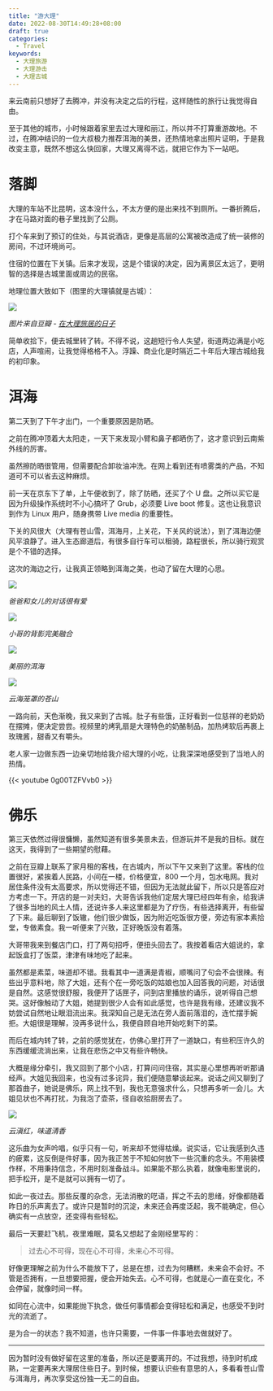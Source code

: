 ```yaml
---
title: "游大理"
date: 2022-08-30T14:49:28+08:00
draft: true
categories:
  - Travel
keywords:
  - 大理旅游
  - 大理游击
  - 大理古城
---
```


来云南前只想好了去腾冲，并没有决定之后的行程，这样随性的旅行让我觉得自由。

至于其他的城市，小时候跟着家里去过大理和丽江，所以并不打算重游故地。不过，在腾冲结识的一位大叔极力推荐洱海的美景，还热情地拿出照片证明，于是我改变主意，既然不想这么快回家，大理又离得不远，就把它作为下一站吧。

# 落脚

大理的车站不比昆明，这本没什么，不太方便的是出来找不到厕所。一番折腾后，才在马路对面的巷子里找到了公厕。

打个车来到了预订的住处，与其说酒店，更像是高层的公寓被改造成了统一装修的房间，不过环境尚可。

住宿的位置在下关镇。后来才发现，这是个错误的决定，因为离景区太远了，更明智的选择是古城里面或周边的民宿。

地理位置大致如下（图里的大理镇就是古城）：

![](https://static.iamgodot.com/content/images/20220831212838.png)

*图片来自豆瓣 - [在大理旅居的日子](https://www.douban.com/note/756350111/?_i=1952474HJ_1JTN)*

简单收拾下，便去城里转了转。不得不说，这趟短行令人失望，街道两边满是小吃店，人声喧闹，让我觉得格格不入。浮躁、商业化是时隔近二十年后大理古城给我的初印象。

# 洱海

第二天到了下午才出门，一个重要原因是防晒。

之前在腾冲顶着大太阳走，一天下来发现小臂和鼻子都晒伤了，这才意识到云南紫外线的厉害。

虽然擦防晒很管用，但需要配合卸妆油冲洗。在网上看到还有喷雾类的产品，不知道可不可以省去这种麻烦。

前一天在京东下了单，上午便收到了，除了防晒，还买了个 U 盘。之所以买它是因为升级操作系统时不小心搞坏了 Grub，必须要 Live boot 修复。这也让我意识到作为 Linux 用户，随身携带 Live media 的重要性。

下关的风很大（大理有苍山雪，洱海月，上关花，下关风的说法），到了洱海边便风平浪静了。进入生态廊道后，有很多自行车可以租骑，路程很长，所以骑行观赏是个不错的选择。

这次的海边之行，让我真正领略到洱海之美，也动了留在大理的心思。

![](https://static.iamgodot.com/content/images/20220831213803.png)

*爸爸和女儿的对话很有爱*

![](https://static.iamgodot.com/content/images/20220831213659.png)

*小哥的背影完美融合*

![](https://static.iamgodot.com/content/images/20220831213623.png)

*美丽的洱海*

![](https://static.iamgodot.com/content/images/20220831213955.png)

*云海笼罩的苍山*

一路向前，天色渐晚，我又来到了古城。肚子有些饿，正好看到一位慈祥的老奶奶在摆摊，便决定尝尝。视频里的烤乳扇是大理特色的奶酪制品，加热烤软后再裹上玫瑰酱，甜香又有嚼头。

老人家一边做东西一边亲切地给我介绍大理的小吃，让我深深地感受到了当地人的热情。

{{< youtube 0g00TZFVvb0 >}}

# 佛乐

第三天依然过得很慵懒，虽然知道有很多美景未去，但游玩并不是我的目标。就在这天，我得到了一些期望的慰藉。

之前在豆瓣上联系了家月租的客栈，在古城内，所以下午又来到了这里。客栈的位置很好，紧挨着人民路，小间在一楼，价格便宜，800 一个月，包水电网。我对居住条件没有太高要求，所以觉得还不错，但因为无法就此留下，所以只是答应对方考虑一下。开店的是一对夫妇，大哥告诉我他们定居大理已经四年有余，给我讲了很多当地的风土人情，还说许多人来这里都是为了疗伤，有些选择离开，有些留了下来。最后聊到了饭辙，他们很少做饭，因为附近吃饭很方便，旁边有家本素拾堂，专做素食。我一听便来了兴致，正好晚饭没有着落。

大哥带我来到餐店门口，打了两句招呼，便扭头回去了。我按着看店大姐说的，拿起饭盒打了饭菜，津津有味地吃了起来。

虽然都是素菜，味道却不错。我看其中一道满是青椒，顺嘴问了句会不会很辣。有些出乎意料地，除了大姐，还有个在一旁吃饭的姑娘也加入回答我的问题，对话很是自然。这感觉很舒服，我便开了话匣子，问到店里播放的诵乐，说听得自己想哭。这好像触动了大姐，她提到很少人会有如此感觉，也许是我有缘，还建议我不妨尝试自然地让眼泪流出来。我深知自己是无法在旁人面前落泪的，连忙摆手婉拒。大姐很是理解，没再多说什么，我便自顾自地开始吃剩下的菜。

而后在城内转了转，之前的感觉犹在，仿佛心里打开了一道缺口，有些积压许久的东西缓缓流淌出来，让我在悲伤之中又有些许畅快。

大概是缘分牵引，我又回到了那个小店，打算问问住宿，其实是心里想再听听那诵经声。大姐见我回来，也没有过多诧异，我们便随意攀谈起来。说话之间又聊到了那首曲子，她说是佛乐，网上找不到，我也无意强求什么，只想再多听一会儿。大姐见状也不再打扰，为我泡了壶茶，径自收拾厨房去了。

![](https://static.iamgodot.com/content/images/20220902115139.png)

*云滇红，味道清香*

这乐曲为女声吟唱，似乎只有一句，听来却不觉得枯燥。说实话，它让我感到久违的疲累，这反倒是件好事，因为我正苦于不知如何放下一些沉重的念头。不用装模作样，不用秉持信念，不用时刻准备战斗。如果能不那么执着，就像电影里说的，把手松开，是不是就可以拥有一切了。

如此一夜过去。那些反覆的杂念，无法消散的呓语，挥之不去的思绪，好像都随着昨日的乐声离去了。或许只是暂时的沉淀，未来还会再度泛起，我不能确定，但心确实有一点放空，还变得有些轻松。

最后一天要赶飞机，夜里难眠，莫名又想起了金刚经里写的：

> 过去心不可得，现在心不可得，未来心不可得。

好像更理解之前为什么不能放下了，总是在想，过去为何糟糕，未来会不会好。不管是否拥有，一旦想要把握，便会开始失去。心不可得，也就是心一直在变化，不会停留，就像时间一样。

如同在心流中，如果能抛下执念，做任何事情都会变得轻松和满足，也感受不到时光的流逝了。

是为合一的状态？我不知道，也许只需要，一件事一件事地去做就好了。

---

因为暂时没有做好留在这里的准备，所以还是要离开的。不过我想，待到时机成熟，一定要再来大理居住些日子。到时候，想要认识些有意思的人，多看看苍山雪与洱海月，再次享受这份独一无二的自由。
